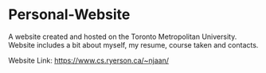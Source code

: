 # Personal-Website
A website created and hosted on the Toronto Metropolitan University. Website includes a bit about myself, my resume, course taken and contacts.

Website Link: https://www.cs.ryerson.ca/~njaan/
